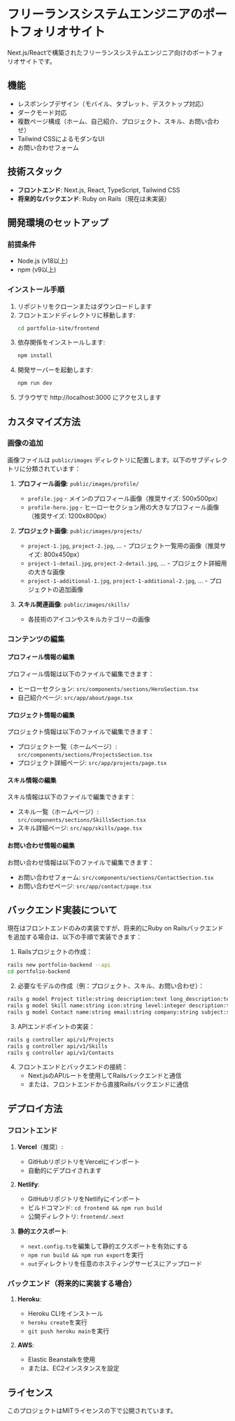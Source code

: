 # フリーランスシステムエンジニアのポートフォリオサイト

Next.js/Reactで構築されたフリーランスシステムエンジニア向けのポートフォリオサイトです。

## 機能

- レスポンシブデザイン（モバイル、タブレット、デスクトップ対応）
- ダークモード対応
- 複数ページ構成（ホーム、自己紹介、プロジェクト、スキル、お問い合わせ）
- Tailwind CSSによるモダンなUI
- お問い合わせフォーム

## 技術スタック

- **フロントエンド**: Next.js, React, TypeScript, Tailwind CSS
- **将来的なバックエンド**: Ruby on Rails（現在は未実装）

## 開発環境のセットアップ

### 前提条件

- Node.js (v18以上)
- npm (v9以上)

### インストール手順

1. リポジトリをクローンまたはダウンロードします
2. フロントエンドディレクトリに移動します:
   ```bash
   cd portfolio-site/frontend
   ```
3. 依存関係をインストールします:
   ```bash
   npm install
   ```
4. 開発サーバーを起動します:
   ```bash
   npm run dev
   ```
5. ブラウザで http://localhost:3000 にアクセスします

## カスタマイズ方法

### 画像の追加

画像ファイルは `public/images` ディレクトリに配置します。以下のサブディレクトリに分類されています：

1. **プロフィール画像**: `public/images/profile/`
   - `profile.jpg` - メインのプロフィール画像（推奨サイズ: 500x500px）
   - `profile-hero.jpg` - ヒーローセクション用の大きなプロフィール画像（推奨サイズ: 1200x800px）

2. **プロジェクト画像**: `public/images/projects/`
   - `project-1.jpg`, `project-2.jpg`, ... - プロジェクト一覧用の画像（推奨サイズ: 800x450px）
   - `project-1-detail.jpg`, `project-2-detail.jpg`, ... - プロジェクト詳細用の大きな画像
   - `project-1-additional-1.jpg`, `project-1-additional-2.jpg`, ... - プロジェクトの追加画像

3. **スキル関連画像**: `public/images/skills/`
   - 各技術のアイコンやスキルカテゴリーの画像

### コンテンツの編集

#### プロフィール情報の編集

プロフィール情報は以下のファイルで編集できます：

- ヒーローセクション: `src/components/sections/HeroSection.tsx`
- 自己紹介ページ: `src/app/about/page.tsx`

#### プロジェクト情報の編集

プロジェクト情報は以下のファイルで編集できます：

- プロジェクト一覧（ホームページ）: `src/components/sections/ProjectsSection.tsx`
- プロジェクト詳細ページ: `src/app/projects/page.tsx`

#### スキル情報の編集

スキル情報は以下のファイルで編集できます：

- スキル一覧（ホームページ）: `src/components/sections/SkillsSection.tsx`
- スキル詳細ページ: `src/app/skills/page.tsx`

#### お問い合わせ情報の編集

お問い合わせ情報は以下のファイルで編集できます：

- お問い合わせフォーム: `src/components/sections/ContactSection.tsx`
- お問い合わせページ: `src/app/contact/page.tsx`

## バックエンド実装について

現在はフロントエンドのみの実装ですが、将来的にRuby on Railsバックエンドを追加する場合は、以下の手順で実装できます：

1. Railsプロジェクトの作成：
```bash
rails new portfolio-backend --api
cd portfolio-backend
```

2. 必要なモデルの作成（例：プロジェクト、スキル、お問い合わせ）：
```bash
rails g model Project title:string description:text long_description:text technologies:text year:string client:string role:string
rails g model Skill name:string icon:string level:integer description:text category:string
rails g model Contact name:string email:string company:string subject:string message:text
```

3. APIエンドポイントの実装：
```bash
rails g controller api/v1/Projects
rails g controller api/v1/Skills
rails g controller api/v1/Contacts
```

4. フロントエンドとバックエンドの接続：
   - Next.jsのAPIルートを使用してRailsバックエンドと通信
   - または、フロントエンドから直接Railsバックエンドに通信

## デプロイ方法

### フロントエンド

1. **Vercel**（推奨）:
   - GitHubリポジトリをVercelにインポート
   - 自動的にデプロイされます

2. **Netlify**:
   - GitHubリポジトリをNetlifyにインポート
   - ビルドコマンド: `cd frontend && npm run build`
   - 公開ディレクトリ: `frontend/.next`

3. **静的エクスポート**:
   - `next.config.ts`を編集して静的エクスポートを有効にする
   - `npm run build && npm run export`を実行
   - `out`ディレクトリを任意のホスティングサービスにアップロード

### バックエンド（将来的に実装する場合）

1. **Heroku**:
   - Heroku CLIをインストール
   - `heroku create`を実行
   - `git push heroku main`を実行

2. **AWS**:
   - Elastic Beanstalkを使用
   - または、EC2インスタンスを設定

## ライセンス

このプロジェクトはMITライセンスの下で公開されています。
